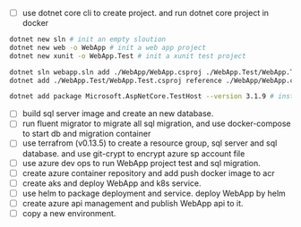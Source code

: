 - [ ] use dotnet core cli to create project. and run dotnet core project in docker

```bash
dotnet new sln # init an empty sloution
dotnet new web -o WebApp # init a web app project
dotnet new xunit -o WebApp.Test # init a xunit test project

dotnet sln webapp.sln add ./WebApp/WebApp.csproj ./WebApp.Test/WebApp.Test.csproj # add these prject to empty sloution
dotnet add ./WebApp.Test/WebApp.Test.csproj reference ./WebApp/WebApp.csproj # add reference to WebApp project

dotnet add package Microsoft.AspNetCore.TestHost --version 3.1.9 # install TestServer for testing
```

- [ ] build sql server image and create an new database.
- [ ] run fluent migrator to migrate all sql migration, and use docker-compose to start db and migration container
- [ ] use terrafrom (v0.13.5) to create a resource group, sql server and sql database. and use git-crypt to encrypt azure sp account file
- [ ] use azure dev ops to run WebApp project test and sql migration.
- [ ] create azure container repository and add push docker image to acr
- [ ] create aks and deploy WebApp and k8s service.
- [ ] use helm to package deployment and service. deploy WebApp by helm
- [ ] create azure api management and publish WebApp api to it.
- [ ] copy a new environment.